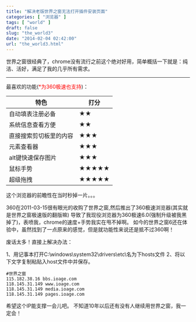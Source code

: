```yaml
---
title: "解决老版世界之窗无法打开插件安装页面"
categories: [ "浏览器" ]
tags: [ "world" ]
draft: false
slug: "the_world3"
date: "2014-02-04 02:42:00"
url: "the_world3.html"
---
```


世界之窗很经典了，chrome没有流行之前这个绝对好用，简单概括一下就是：纯洁、活好，满足了我的几乎所有需求。


----------


最喜欢的功能(<span style="color: red;">*为360极速也支持</span>)： 

|      特色            | 打分                        | 
 ----------------- | ---------------------------- | 
| 自动填表注册必备 |★★ | 
| 系统信息查看方便 | ★★| 
| 直接搜索剪切板里的内容 |★★★| 
| 元素查看器 |★★★| 
| alt键快速保存图片 |★★★| 
| 鼠标手势 |★★★★★| 
| 超级拖拽 |★★★★★| 

这个浏览器的前瞻性在当时秒掉一片。。。


360在2011-03-15很有眼光的收购了世界之窗,然后推出了360极速浏览器(其实就是世界之窗极速版的翻版嘛) 导致了我现役浏览器为360极速6.0(强制升级被我黑掉了)，表喷我，chrome的速度+手势我实在甩不掉啊。 如今的世界之窗6还在体验中，虽然找到了一点原来的感觉，但是就功能性来说还是抵不过360啊！ 

废话太多！直接上解决办法： 

1、用记事本打开C:\windows\system32\drivers\etc\名为下hosts文件 
2、将以下文字复制粘贴入host文件中并保存。 

    #世界之窗 
    115.182.38.16 bbs.ioage.com
    118.145.31.149 www.ioage.com
    118.145.31.149 media.ioage.com
    118.145.31.149 pages.ioage.com
希望这个IP能支撑一会儿吧。 不知道10年以后还有没有人继续用世界之窗，我一定会！